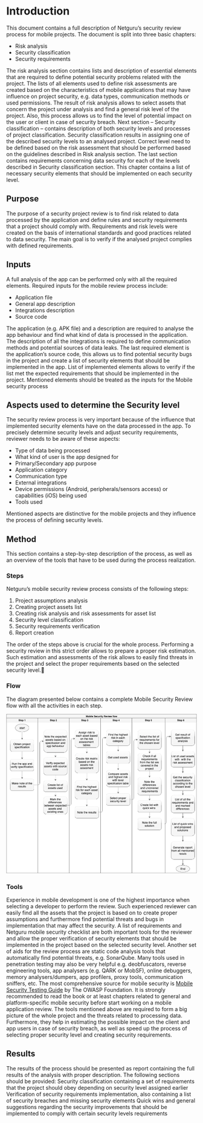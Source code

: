 # Introduction

This document contains a full description of Netguru’s security review process for mobile projects. The document is split into three basic chapters:
* Risk analysis
* Security classification
* Security requirements 

The risk analysis section contains lists and description of essential elements that are required to define potential security problems related with the project. The lists of all elements used to define risk assessments are created based on the characteristics of mobile applications that may have influence on project security, e.g. data types, communication methods or used permissions. The result of risk analysis allows to select assets that concern the project under analysis and find a general risk level of the project. Also, this process allows us to find the level of potential impact on the user or client in case of security breach.
Next section – Security classification – contains description of both security levels and processes of project classification. Security classification results in assigning one of the described security levels to an analysed project. Correct level need to be defined based on the risk assessment that should be performed based on the guidelines described in Risk analysis section. 
The last section contains requirements concerning data security for each of the levels described in Security classification section. This chapter contains a list of necessary security elements that should be implemented on each security level. 

## Purpose

The purpose of a security project review is to find risk related to data processed by the application and define rules and security requirements that a project should comply with. Requirements and risk levels were created on the basis of international standards and good practices related to data security. The main goal is to verify if the analysed project complies with defined requirements.

## Inputs

A full analysis of the app can be performed only with all the required elements. Required inputs for the mobile review process include:
* Application file
* General app description
* Integrations description
* Source code

The application (e.g. APK file) and a description are required to analyse the app behaviour and find what kind of data is processed in the application. The description of all the integrations is required to define communication methods and potential sources of data leaks. 
The last required element is the application’s source code, this allows us to find potential security bugs in the project and create a list of security elements that should be implemented in the app. List of implemented elements allows to verify if the list met the expected requirements that should be implemented in the project. Mentioned elements should be treated as the inputs for the Mobile security process
## Aspects used to determine the Security level
The security review process is very important because of the influence that implemented security elements have on the data processed in the app. To precisely determine security levels and adjust security requirements, reviewer needs to be aware of these aspects:
* Type of data being processed
* What kind of user is the app designed for
* Primary/Secondary app purpose
* Application category
* Communication type
* External integrations
* Device permissions (Android, peripherals/sensors access) or capabilities (iOS) being used 
* Tools used

Mentioned aspects are distinctive for the mobile projects and they influence the process of defining security levels.
## Method
This section contains a step-by-step description of the process, as well as an overview of the tools that have to be used during the process realization.
### Steps
Netguru’s mobile security review process consists of the following steps:
1. Project assumptions analysis
1. Creating project assets list
1. Creating risk analysis and risk assessments for asset list
1. Security level classification
1. Security requirements verification
1. Report creation

The order of the steps above is crucial for the whole process. Performing a security review in this strict order allows to prepare a proper risk estimation. Such estimation and assessments of the risk allows to easily find threats in the project and select the proper requirements based on the selected security level.
### Flow
The diagram presented below contains a complete Mobile Security Review flow with all the activities in each step.

![Drag Racing](../Resources/Images/mobile_security_review_flow.png)

### Tools
Experience in mobile development is one of the highest importance when selecting a developer to perform the review. Such experienced reviewer can easily find all the assets that the project is based on to create proper assumptions and furthermore find potential threats and bugs in implementation that may affect the security. 
A list of requirements and Netguru mobile security checklist are both important tools for the reviewer and allow the proper verification of security elements that should be implemented in the project based on the selected security level.
Another set of aids for the review process are static code analysis tools that automatically find potential threats, e.g. SonarQube.
Many tools used in penetration testing may also be very helpful e.g. deobfuscators, reverse engineering tools, app analysers (e.g. QARK or MobSF), online debuggers, memory analysers/dumpers, app profilers, proxy tools, communication sniffers, etc.
The most comprehensive source for mobile security is [Mobile Security Testing Guide](https://github.com/OWASP/owasp-mstg) by The OWASP Foundation. It is strongly recommended to read the book or at least chapters related to general and platform-specific mobile security before start working on a mobile application review.
The tools mentioned above are required to form a big picture of the whole project and the threats related to processing data. Furthermore, they help in estimating the possible impact on the client and app users in case of security breach, as well as speed up the process of selecting proper security level and creating security requirements.

## Results

The results of the process should be presented as report containing the full results of the analysis with proper description. The following sections should be provided:
Security classification containing a set of requirements that the project should obey depending on security level assigned earlier
Verification of security requirements implementation, also containing a list of security breaches and missing security elements
Quick wins and general suggestions regarding the security improvements that should be implemented to comply with certain security levels requirements
